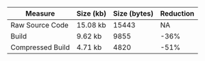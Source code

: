 | Measure | Size (kb) | Size (bytes) | Reduction |
| --- | --- | --- | --- |
| Raw Source Code | 15.08 kb | 15443 | NA |
| Build | 9.62 kb | 9855 | -36% |
| Compressed Build | 4.71 kb | 4820 | -51% |
